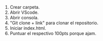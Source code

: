 1. Crear carpeta.
2. Abrir VScode.
3. Abrir consola.
4. "Git clone + link" para clonar el repositorio.
5. Iniciar index.html.
6. Puntuar el respectivo 100pts porque ajam. 

